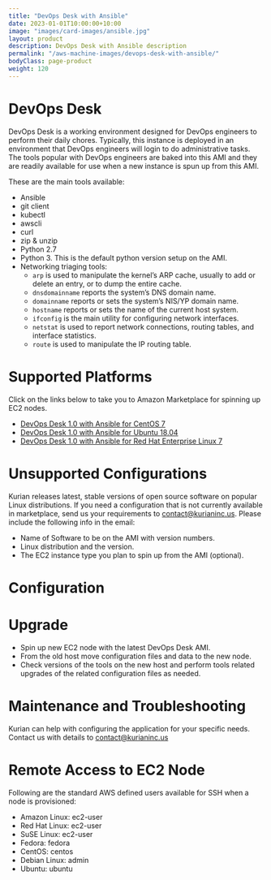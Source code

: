 ```yaml
---
title: "DevOps Desk with Ansible"
date: 2023-01-01T10:00:00+10:00
image: "images/card-images/ansible.jpg"
layout: product
description: DevOps Desk with Ansible description
permalink: "/aws-machine-images/devops-desk-with-ansible/"
bodyClass: page-product
weight: 120
---
```


DevOps Desk
===========

DevOps Desk is a working environment designed for DevOps engineers to perform their daily chores. Typically, this instance is deployed in an environment that DevOps engineers will login to do administrative tasks. The tools popular with DevOps engineers are baked into this AMI and they are readily available for use when a new instance is spun up from this AMI.

These are the main tools available:

*   Ansible
*   git client
*   kubectl
*   awscli
*   curl
*   zip & unzip
*   Python 2.7
*   Python 3. This is the default python version setup on the AMI.
*   Networking triaging tools:
    *   `arp` is used to manipulate the kernel’s ARP cache, usually to add or delete an entry, or to dump the entire cache.
    *   `dnsdomainname` reports the system’s DNS domain name.
    *   `domainname` reports or sets the system’s NIS/YP domain name.
    *   `hostname` reports or sets the name of the current host system.
    *   `ifconfig` is the main utility for configuring network interfaces.
    *   `netstat` is used to report network connections, routing tables, and interface statistics.
    *   `route` is used to manipulate the IP routing table.

[](https://github.com/kurianinc/ami-pub/wiki/DevOps-Desk#supported-platforms)Supported Platforms
================================================================================================

Click on the links below to take you to Amazon Marketplace for spinning up EC2 nodes.

*   [DevOps Desk 1.0 with Ansible for CentOS 7](https://aws.amazon.com/marketplace/pp/B08735ZCS9)
*   [DevOps Desk 1.0 with Ansible for Ubuntu 18.04](https://aws.amazon.com/marketplace/pp/B087369QWQ)
*   [DevOps Desk 1.0 with Ansible for Red Hat Enterprise Linux 7](https://aws.amazon.com/marketplace/pp/B0873556RS)

[](https://github.com/kurianinc/ami-pub/wiki/DevOps-Desk#unsupported-configurations)Unsupported Configurations
==============================================================================================================

Kurian releases latest, stable versions of open source software on popular Linux distributions. If you need a configuration that is not currently available in marketplace, send us your requirements to [contact@kurianinc.us](mailto:contact@kurianinc.us). Please include the following info in the email:

*   Name of Software to be on the AMI with version numbers.
*   Linux distribution and the version.
*   The EC2 instance type you plan to spin up from the AMI (optional).

[](https://github.com/kurianinc/ami-pub/wiki/DevOps-Desk#configuration)Configuration
====================================================================================

[](https://github.com/kurianinc/ami-pub/wiki/DevOps-Desk#upgrade)Upgrade
========================================================================

*   Spin up new EC2 node with the latest DevOps Desk AMI.
*   From the old host move configuration files and data to the new node.
*   Check versions of the tools on the new host and perform tools related upgrades of the related configuration files as needed.

[](https://github.com/kurianinc/ami-pub/wiki/DevOps-Desk#maintenance-and-troubleshooting)Maintenance and Troubleshooting
========================================================================================================================

Kurian can help with configuring the application for your specific needs. Contact us with details to [contact@kurianinc.us](mailto:contact@kurianinc.us)

[](https://github.com/kurianinc/ami-pub/wiki/DevOps-Desk#remote-access-to-ec2-node)Remote Access to EC2 Node
============================================================================================================

Following are the standard AWS defined users available for SSH when a node is provisioned:

*   Amazon Linux: ec2-user
*   Red Hat Linux: ec2-user
*   SuSE Linux: ec2-user
*   Fedora: fedora
*   CentOS: centos
*   Debian Linux: admin
*   Ubuntu: ubuntu

